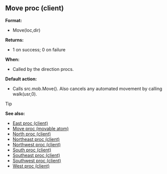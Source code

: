 ## Move proc (client)

**Format:**
+   Move(loc,dir)
<!-- -->
**Returns:**
+   1 on success; 0 on failure
<!-- -->
**When:**
+   Called by the direction procs.
<!-- -->
**Default action:**
+   Calls src.mob.Move(). Also cancels any automated movement by calling
    walk(usr,0).

> [!TIP] 
> **See also:**
> +   [East proc (client)](/ref/client/proc/East.md) 
> +   [Move proc (movable atom)](/ref/atom/movable/proc/Move.md) 
> +   [North proc (client)](/ref/client/proc/North.md) 
> +   [Northeast proc (client)](/ref/client/proc/Northeast.md) 
> +   [Northwest proc (client)](/ref/client/proc/Northwest.md) 
> +   [South proc (client)](/ref/client/proc/South.md) 
> +   [Southeast proc (client)](/ref/client/proc/Southeast.md) 
> +   [Southwest proc (client)](/ref/client/proc/Southwest.md) 
> +   [West proc (client)](/ref/client/proc/West.md) <!-- -->